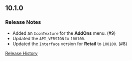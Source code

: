 ## 10.1.0

### Release Notes

- Added an `IconTexture` for the **AddOns** menu. (#9)
- Updated the `API_VERSION` to `100100`.
- Updated the `Interface` version for **Retail** to `100100`. (#8)

[Release History](https://github.com/SFX-WoW/Masque_Squarish/wiki/History)
